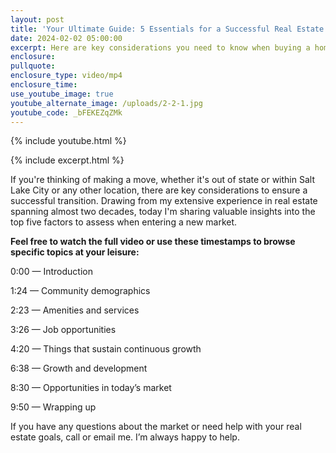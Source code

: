 ```yaml
---
layout: post
title: 'Your Ultimate Guide: 5 Essentials for a Successful Real Estate Move'
date: 2024-02-02 05:00:00
excerpt: Here are key considerations you need to know when buying a home.
enclosure:
pullquote:
enclosure_type: video/mp4
enclosure_time:
use_youtube_image: true
youtube_alternate_image: /uploads/2-2-1.jpg
youtube_code: _bFEKEZqZMk
---
```

{% include youtube.html %}

{% include excerpt.html %}

If you're thinking of making a move, whether it's out of state or within Salt Lake City or any other location, there are key considerations to ensure a successful transition. Drawing from my extensive experience in real estate spanning almost two decades, today I'm sharing valuable insights into the top five factors to assess when entering a new market.

**Feel free to watch the full video or use these timestamps to browse specific topics at your leisure:**

0:00 — Introduction

1:24 — Community demographics

2:23 — Amenities and services

3:26 — Job opportunities

4:20 — Things that sustain continuous growth

6:38 — Growth and development

8:30 — Opportunities in today’s market&nbsp;

9:50 — Wrapping up

If you have any questions about the market or need help with your real estate goals, call or email me. I’m always happy to help.
